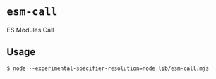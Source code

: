 # `esm-call`

ES Modules Call

## Usage

```
$ node --experimental-specifier-resolution=node lib/esm-call.mjs
```
